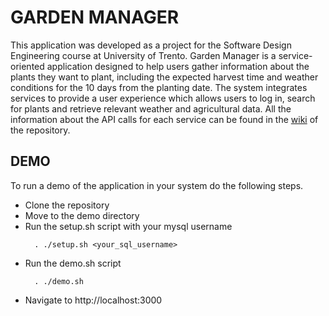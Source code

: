 # GARDEN MANAGER
This application was developed as a project for the Software Design Engineering course at University of Trento.
Garden Manager is a service-oriented application designed to help users gather information about the plants they want to plant, including the expected harvest time and weather conditions for the 10 days from the planting date.
The system integrates services to provide a user experience which allows users to log in, search for plants and retrieve relevant weather and agricultural data.
All the information about the API calls for each service can be found in the [wiki](https://github.com/RiccardoNicolin/SDE_Project/wiki) of the repository.
## DEMO
To run a demo of the application in your system do the following steps.
* Clone the repository
* Move to the demo directory
* Run the setup.sh script with your mysql username
  ```shell
    . ./setup.sh <your_sql_username>
    ```
* Run the demo.sh script
  ```shell
    . ./demo.sh
    ```
* Navigate to http://localhost:3000
